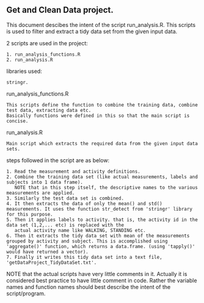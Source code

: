 Get and Clean Data project.
----------------------------

This document descibes the intent of the script run_analysis.R. 
This scripts is used to filter and extract a tidy data set from the given input data.

2 scripts are used in the project:

	1. run_analysis_functions.R
	2. run_analysis.R

libraries used:

	stringr.

run_analysis_functions.R

	This scripts define the function to combine the training data, combine test data, extracting data etc.
	Basically functions were defined in this so that the main script is concise.
	
run_analysis.R

	Main script which extracts the required data from the given input data sets.
	
	
steps followed in the script are as below:
	
	1. Read the measurement and activity definitions.
	2. Combine the training data set (like actual measurements, labels and subjects into 1 data frame).
	   NOTE that in this step itself, the descriptive names to the various measurements are applied.
	3. Similarly the test data set is combined.
	4. It then extracts the data of only the mean() and std() measurements. It uses the function str_detect from 'stringr' library for this purpose.
	5. Then it applies labels to activity. that is, the activity id in the data set (1,2,... etc) is replaced with the 
	   actual activity name like WALKING, STANDING etc.
	6. Then it extracts the tidy data set with mean of the measurements grouped by activity and subject. This is accomplished using 'aggregate()' function, which returns a data.frame. (using 'tapply()' would have returned a vector).
	7. Finally it writes this tidy data set into a text file, 'getDataProject_TidyDataSet.txt'.
	
NOTE that the actual scripts have very little comments in it.
Actually it is considered best practice to have little comment in code. Rather the variable names and function names 
should best describe the intent of the script/program.

